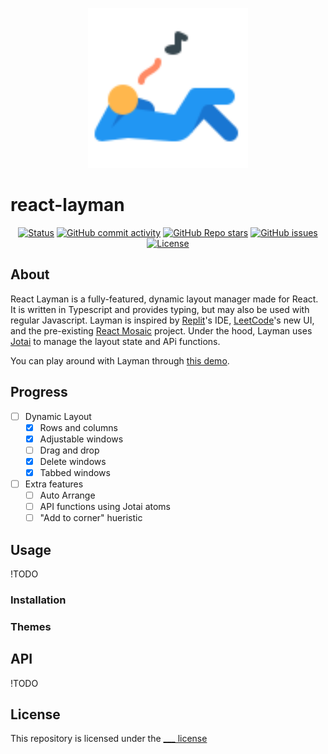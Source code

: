 <p align="center">
  <a href="" rel="noopener">
 <img width=256 height=256px src="Layman Logo.png" alt="Layman Logo"></a>
</p>

# react-layman

<div align="center">
    
[![Status](https://img.shields.io/badge/status-active-success.svg)]()
[![GitHub commit activity](https://img.shields.io/github/commit-activity/t/Jeshwin/react-layman)](https://github.com/Jeshwin/react-layman)
[![GitHub Repo stars](https://img.shields.io/github/stars/Jeshwin/react-layman)](https://github.com/Jeshwin/react-layman)
[![GitHub issues](https://img.shields.io/github/issues/Jeshwin/react-layman)](https://github.com/Jeshwin/react-layman/issues)
[![License](https://img.shields.io/badge/license-MIT-blue.svg)](/LICENSE)

</div>

## About <a name = "about"></a>

React Layman is a fully-featured, dynamic layout manager made for React. It is written in Typescript and provides typing, but may also be used with regular Javascript. Layman is inspired by [Replit](https://replit.com)'s IDE, [LeetCode](https://leetcode.com)'s new UI, and the pre-existing [React Mosaic](https://github.com/nomcopter/react-mosaic) project. Under the hood, Layman uses [Jotai](https://jotai.org/) to manage the layout state and APi functions.

You can play around with Layman through [this demo](https://github.com/Jeshwin/react-layman).

## Progress

-   [ ] Dynamic Layout
    -   [x] Rows and columns
    -   [x] Adjustable windows
    -   [ ] Drag and drop
    -   [x] Delete windows
    -   [x] Tabbed windows
- [ ] Extra features
    -   [ ] Auto Arrange
    -   [ ] API functions using Jotai atoms
    -   [ ] "Add to corner" hueristic

## Usage

!TODO

### Installation

### Themes

## API 

!TODO

## License

This repository is licensed under the [___ license](/LICENSE)
